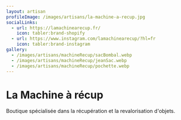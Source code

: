 ```yaml
---
layout: artisan
profileImage: /images/artisans/la-machine-a-recup.jpg
socialLinks:
  - url: https://lamachinearecup.fr/
    icon: tabler:brand-shopify
  - url: https://www.instagram.com/lamachinearecup/?hl=fr
    icon: tabler:brand-instagram
gallery:
  - /images/artisans/machineRecup/sacBombal.webp
  - /images/artisans/machineRecup/jeanSac.webp
  - /images/artisans/machineRecup/pochette.webp
---
```


# La Machine à récup

Boutique spécialisée dans la récupération et la revalorisation d'objets.